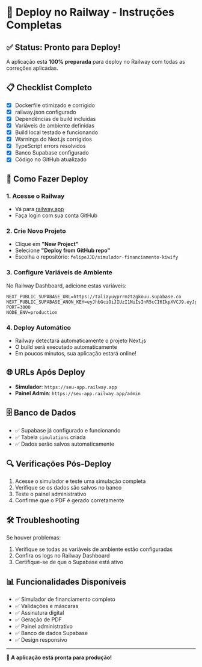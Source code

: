 # 🚀 Deploy no Railway - Instruções Completas

## ✅ Status: Pronto para Deploy!

A aplicação está **100% preparada** para deploy no Railway com todas as correções aplicadas.

## 📋 Checklist Completo
- [x] Dockerfile otimizado e corrigido
- [x] railway.json configurado
- [x] Dependências de build incluídas
- [x] Variáveis de ambiente definidas
- [x] Build local testado e funcionando
- [x] Warnings do Next.js corrigidos
- [x] TypeScript errors resolvidos
- [x] Banco Supabase configurado
- [x] Código no GitHub atualizado

## 🔧 Como Fazer Deploy

### 1. Acesse o Railway
- Vá para [railway.app](https://railway.app)
- Faça login com sua conta GitHub

### 2. Crie Novo Projeto
- Clique em **"New Project"**
- Selecione **"Deploy from GitHub repo"**
- Escolha o repositório: `felipeJJD/simulador-financiamento-kiwify`

### 3. Configure Variáveis de Ambiente
No Railway Dashboard, adicione estas variáveis:

```env
NEXT_PUBLIC_SUPABASE_URL=https://taliayuyprrmztzgkouu.supabase.co
NEXT_PUBLIC_SUPABASE_ANON_KEY=eyJhbGciOiJIUzI1NiIsInR5cCI6IkpXVCJ9.eyJpc3MiOiJzdXBhYmFzZSIsInJlZiI6InRhbGlheXV5cHJybXp0emdrb3V1Iiwicm9sZSI6ImFub24iLCJpYXQiOjE3NTMzMTMzODQsImV4cCI6MjA2ODg4OTM4NH0.eHLq7ESgSu6xtfZzxCXDuYusamSM2JCnKcRTnAh9Kic
PORT=3000
NODE_ENV=production
```

### 4. Deploy Automático
- Railway detectará automaticamente o projeto Next.js
- O build será executado automaticamente
- Em poucos minutos, sua aplicação estará online!

## 🌐 URLs Após Deploy
- **Simulador**: `https://seu-app.railway.app`
- **Painel Admin**: `https://seu-app.railway.app/admin`

## 🗄️ Banco de Dados
- ✅ Supabase já configurado e funcionando
- ✅ Tabela `simulations` criada
- ✅ Dados serão salvos automaticamente

## 🔍 Verificações Pós-Deploy
1. Acesse o simulador e teste uma simulação completa
2. Verifique se os dados são salvos no banco
3. Teste o painel administrativo
4. Confirme que o PDF é gerado corretamente

## 🛠️ Troubleshooting
Se houver problemas:
1. Verifique se todas as variáveis de ambiente estão configuradas
2. Confira os logs no Railway Dashboard
3. Certifique-se de que o Supabase está ativo

## 📊 Funcionalidades Disponíveis
- ✅ Simulador de financiamento completo
- ✅ Validações e máscaras
- ✅ Assinatura digital
- ✅ Geração de PDF
- ✅ Painel administrativo
- ✅ Banco de dados Supabase
- ✅ Design responsivo

---

**🎯 A aplicação está pronta para produção!**